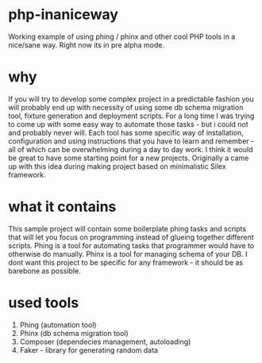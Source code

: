 # php-inaniceway
Working example of using phing / phinx and other cool PHP tools in a nice/sane way. Right now its in pre alpha mode.

# why
If you will try to develop some complex project in a predictable fashion you will probably end up with necessity of using some db schema migration tool, fixture generation and deployment scripts. For a long time I was trying to come up with some easy way to automate those tasks - but i could not and probably never will. Each tool has some specific way of installation, configuration and using instructions that you have to learn and remember -  all of which can be overwhelming during a day to day work. I think it would be great to have some starting point for a new projects. Originally a came up with this idea during making project based on minimalistic Silex framework.

# what it contains
This sample project will contain some boilerplate phing tasks and scripts that will let you focus on programming instead of glueing together different scripts. Phing is a tool for automating tasks that programmer would have to otherwise do manually. Phinx is a tool for managing schema of your DB. I dont want this project to be specific for any framework - it should be as barebone as possible.

# used tools
1. Phing (automation tool) 
2. Phinx (db schema migration tool)
3. Composer (dependecies management, autoloading)
4. Faker - library for generating random data
